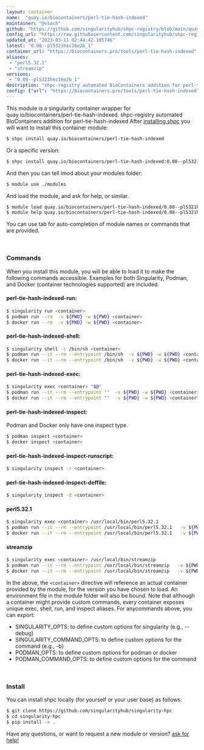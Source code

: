 ```yaml
---
layout: container
name:  "quay.io/biocontainers/perl-tie-hash-indexed"
maintainer: "@vsoch"
github: "https://github.com/singularityhub/shpc-registry/blob/main/quay.io/biocontainers/perl-tie-hash-indexed/container.yaml"
config_url: "https://raw.githubusercontent.com/singularityhub/shpc-registry/main/quay.io/biocontainers/perl-tie-hash-indexed/container.yaml"
updated_at: "2023-03-11 02:44:42.185746"
latest: "0.08--pl5321hec16e2b_1"
container_url: "https://biocontainers.pro/tools/perl-tie-hash-indexed"
aliases:
 - "perl5.32.1"
 - "streamzip"
versions:
 - "0.08--pl5321hec16e2b_1"
description: "shpc-registry automated BioContainers addition for perl-tie-hash-indexed"
config: {"url": "https://biocontainers.pro/tools/perl-tie-hash-indexed", "maintainer": "@vsoch", "description": "shpc-registry automated BioContainers addition for perl-tie-hash-indexed", "latest": {"0.08--pl5321hec16e2b_1": "sha256:e3161fc1de4906bd89f32bcdf6e83d4af41174a7649ca79ae10174de1019b242"}, "tags": {"0.08--pl5321hec16e2b_1": "sha256:e3161fc1de4906bd89f32bcdf6e83d4af41174a7649ca79ae10174de1019b242"}, "docker": "quay.io/biocontainers/perl-tie-hash-indexed", "aliases": {"perl5.32.1": "/usr/local/bin/perl5.32.1", "streamzip": "/usr/local/bin/streamzip"}}
---
```


This module is a singularity container wrapper for quay.io/biocontainers/perl-tie-hash-indexed.
shpc-registry automated BioContainers addition for perl-tie-hash-indexed
After [installing shpc](#install) you will want to install this container module:


```bash
$ shpc install quay.io/biocontainers/perl-tie-hash-indexed
```

Or a specific version:

```bash
$ shpc install quay.io/biocontainers/perl-tie-hash-indexed:0.08--pl5321hec16e2b_1
```

And then you can tell lmod about your modules folder:

```bash
$ module use ./modules
```

And load the module, and ask for help, or similar.

```bash
$ module load quay.io/biocontainers/perl-tie-hash-indexed/0.08--pl5321hec16e2b_1
$ module help quay.io/biocontainers/perl-tie-hash-indexed/0.08--pl5321hec16e2b_1
```

You can use tab for auto-completion of module names or commands that are provided.

<br>

### Commands

When you install this module, you will be able to load it to make the following commands accessible.
Examples for both Singularity, Podman, and Docker (container technologies supported) are included.

#### perl-tie-hash-indexed-run:

```bash
$ singularity run <container>
$ podman run --rm  -v ${PWD} -w ${PWD} <container>
$ docker run --rm  -v ${PWD} -w ${PWD} <container>
```

#### perl-tie-hash-indexed-shell:

```bash
$ singularity shell -s /bin/sh <container>
$ podman run --it --rm --entrypoint /bin/sh  -v ${PWD} -w ${PWD} <container>
$ docker run --it --rm --entrypoint /bin/sh  -v ${PWD} -w ${PWD} <container>
```

#### perl-tie-hash-indexed-exec:

```bash
$ singularity exec <container> "$@"
$ podman run --it --rm --entrypoint ""  -v ${PWD} -w ${PWD} <container> "$@"
$ docker run --it --rm --entrypoint ""  -v ${PWD} -w ${PWD} <container> "$@"
```

#### perl-tie-hash-indexed-inspect:

Podman and Docker only have one inspect type.

```bash
$ podman inspect <container>
$ docker inspect <container>
```

#### perl-tie-hash-indexed-inspect-runscript:

```bash
$ singularity inspect -r <container>
```

#### perl-tie-hash-indexed-inspect-deffile:

```bash
$ singularity inspect -d <container>
```


#### perl5.32.1

```bash
$ singularity exec <container> /usr/local/bin/perl5.32.1
$ podman run --it --rm --entrypoint /usr/local/bin/perl5.32.1   -v ${PWD} -w ${PWD} <container> -c " $@"
$ docker run --it --rm --entrypoint /usr/local/bin/perl5.32.1   -v ${PWD} -w ${PWD} <container> -c " $@"
```


#### streamzip

```bash
$ singularity exec <container> /usr/local/bin/streamzip
$ podman run --it --rm --entrypoint /usr/local/bin/streamzip   -v ${PWD} -w ${PWD} <container> -c " $@"
$ docker run --it --rm --entrypoint /usr/local/bin/streamzip   -v ${PWD} -w ${PWD} <container> -c " $@"
```



In the above, the `<container>` directive will reference an actual container provided
by the module, for the version you have chosen to load. An environment file in the
module folder will also be bound. Note that although a container
might provide custom commands, every container exposes unique exec, shell, run, and
inspect aliases. For anycommands above, you can export:

 - SINGULARITY_OPTS: to define custom options for singularity (e.g., --debug)
 - SINGULARITY_COMMAND_OPTS: to define custom options for the command (e.g., -b)
 - PODMAN_OPTS: to define custom options for podman or docker
 - PODMAN_COMMAND_OPTS: to define custom options for the command

<br>

### Install

You can install shpc locally (for yourself or your user base) as follows:

```bash
$ git clone https://github.com/singularityhub/singularity-hpc
$ cd singularity-hpc
$ pip install -e .
```

Have any questions, or want to request a new module or version? [ask for help!](https://github.com/singularityhub/singularity-hpc/issues)